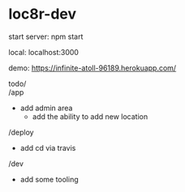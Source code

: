 # loc8r-dev


start server: npm start

local: localhost:3000


demo: https://infinite-atoll-96189.herokuapp.com/

todo/ <br>
/app 
 * add admin area <br>
   - add the ability to add new location <br>

/deploy 
 - add cd via travis <br>

/dev 
- add some tooling